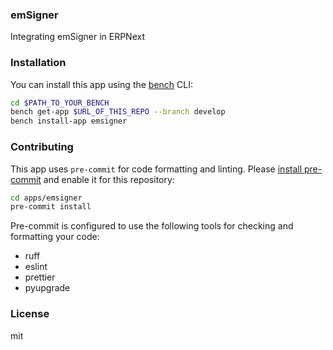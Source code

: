 ### emSigner

Integrating emSigner in ERPNext

### Installation

You can install this app using the [bench](https://github.com/frappe/bench) CLI:

```bash
cd $PATH_TO_YOUR_BENCH
bench get-app $URL_OF_THIS_REPO --branch develop
bench install-app emsigner
```

### Contributing

This app uses `pre-commit` for code formatting and linting. Please [install pre-commit](https://pre-commit.com/#installation) and enable it for this repository:

```bash
cd apps/emsigner
pre-commit install
```

Pre-commit is configured to use the following tools for checking and formatting your code:

- ruff
- eslint
- prettier
- pyupgrade

### License

mit
